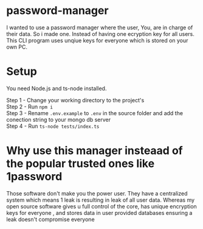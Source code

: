 # password-manager

I wanted to use a password manager where the user, You, are in charge of their data. So i made one. Instead of having one ecryption key for all users.  
This CLI program uses unqiue keys for everyone which is stored on your own PC.  

# Setup  
  
You need Node.js and ts-node installed.  
  
Step 1 - Change your working directory to the project's  
Step 2 - Run `npm i`  
Step 3 - Rename `.env.example` to `.env` in the source folder and add the conection string to your mongo db server  
Step 4 - Run `ts-node tests/index.ts`  

# Why use this manager insteaad of the popular trusted ones like 1password  
Those software don't make you the power user. They have a centralized system which means 1 leak is resulting in leak of all user data. Whereas my open source software gives u full control of the core, has unique encryption keys for everyone  , and stores data in user provided databases ensuring a leak doesn't compromise everyone

